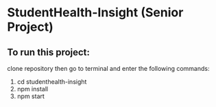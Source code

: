# StudentHealth-Insight (Senior Project)

## To run this project:
clone repository then go to terminal and enter the following commands:
1. cd studenthealth-insight
2. npm install
3. npm start
